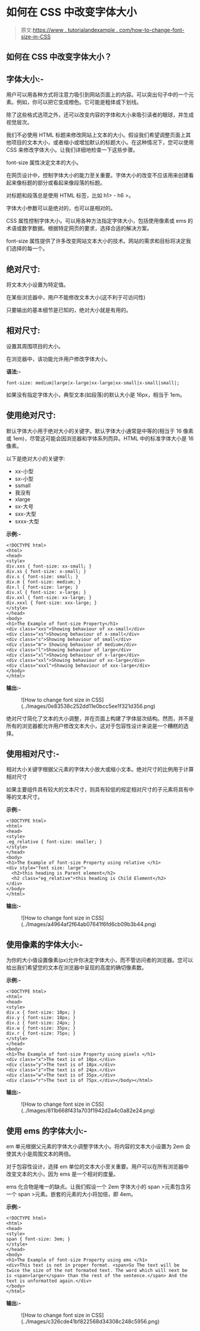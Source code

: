 # 如何在 CSS 中改变字体大小

> 原文:[https://www . tutorialandexample . com/how-to-change-font-size-in-CSS](https://www.tutorialandexample.com/how-to-change-font-size-in-css)

## 如何在 CSS 中改变字体大小？

## 字体大小:-

用户可以用各种方式将注意力吸引到网站页面上的内容。可以突出句子中的一个元素。例如，你可以把它变成橙色。它可能是粗体或下划线。

除了这些格式选项之外，还可以改变内容的字体和大小来吸引读者的眼球，并生成视觉层次。

我们不必使用 HTML 标题来修改网站上文本的大小。假设我们希望调整页面上其他项目的文本大小，或者缩小或增加默认的标题大小。在这种情况下，您可以使用 CSS 来修改字体大小。让我们详细地检查一下这些步骤。

font-size 属性决定文本的大小。

在网页设计中，控制字体大小的能力至关重要。字体大小的改变不应该用来创建看起来像标题的部分或看起来像段落的标题。

对标题和段落总是使用 HTML 标签，比如 h1> - h6 >。

字体大小参数可以是绝对的，也可以是相对的。

CSS 属性控制字体大小。可以用各种方法指定字体大小，包括使用像素或 ems 的术语或数字数据。根据特定网页的要求，选择合适的解决方案。

font-size 属性提供了许多改变网站文本大小的技术。网站的需求和目标将决定我们选择的每一个。

## 绝对尺寸:

将文本大小设置为特定值。

在某些浏览器中，用户不能修改文本大小(这不利于可访问性)

只要输出的基本细节是已知的，绝对大小就是有用的。

## 相对尺寸:

设置其周围项目的大小。

在浏览器中，该功能允许用户修改字体大小。

**语法:-**

```
font-size: medium|large|x-large|xx-large|xx-small|x-small|small|;  
```

如果没有指定字体大小，典型文本(如段落)的默认大小是 16px，相当于 1em。

## 使用绝对尺寸:

默认字体大小用于绝对大小的关键字。默认字体大小通常是中等的(相当于 16 像素或 1em)，尽管这可能会因浏览器和字体系列而异。HTML 中的标准字体大小是 16 像素。

以下是绝对大小的关键字:

*   xx-小型
*   sx-小型
*   ssmall
*   我没有
*   xlarge
*   sx-大号
*   sxx-大型
*   sxxx-大型

**示例:-**

```
<!DOCTYPE html>
<html>
<head>
<style>
div.xxs { font-size: xx-small; }
div.xs { font-size: x-small; }
div.s { font-size: small; }
div.m { font-size: medium; }
div.l { font-size: large; }
div.xl { font-size: x-large; }
div.xxl { font-size: xx-large; }
div.xxxl { font-size: xxx-large; }
</style>
</head>
<body>
<h1>The Example of font-size Property</h1>
<div class="xxs">Showing behaviour of xx-small</div>
<div class="xs">Showing behaviour of x-small</div>
<div class="s">Showing behaviour of small</div>
<div class="m"> Showing behaviour of medium</div>
<div class="l">Showing behaviour of large</div>
<div class="xl">Showing behaviour of x-large</div>
<div class="xxl">Showing behaviour of xx-large</div>
<div class="xxxl">Showing behaviour of xxx-large</div>
</body>
</html> 
```

**输出:-**

<figure class="wp-block-image">![How to change font size in CSS](../Images/0e83538c252dd11e0bcc5ee1f321d356.png)</figure>

绝对尺寸简化了文本的大小调整，并在页面上构建了字体层次结构。然而，并不是所有的浏览器都允许用户修改文本大小，这对于包容性设计来说是一个糟糕的选择。

## 使用相对尺寸:-

相对大小关键字根据父元素的字体大小放大或缩小文本。绝对尺寸的比例用于计算相对尺寸

如果主要组件具有较大的文本尺寸，则具有较低的规定相对尺寸的子元素将具有中等的文本尺寸。

**示例:-**

```
<!DOCTYPE html>
<html>
<head>
<style>
.eg_relative { font-size: smaller; }
</style>
</head>
<body>
<h1>The Example of font-size Property using relative </h1>
<div style="font size: large">
  <h2>this heading is Parent element</h2>
  <h2 class="eg_relative">this heading is Child Element</h2>
</div>
</body>
</html> 
```

**输出:-**

<figure class="wp-block-image">![How to change font size in CSS](../Images/a4964af2f64ab07641f6fd6cb09b3b44.png)</figure>

## 使用像素的字体大小:-

为你的大小值设置像素(px)允许你决定字体大小，而不管访问者的浏览器。您可以给出我们希望您的文本在浏览器中呈现的高度的确切像素数。

**示例:-**

```
<!DOCTYPE html>
<html>
<head>
<style>
div.x { font-size: 10px; }
div.y { font-size: 18px; }
div.z { font-size: 24px; }
div.w { font-size: 35px; }
div.r { font-size: 75px; }
</style>
</head>
<body>
<h1>The Example of font-size Property using pixels </h1>
<div class="x">The text is of 10px.</div>
<div class="y">The text is of 18px.</div>
<div class="z">The text is of 24px.</div>
<div class="w">The text is of 35px.</div>
<div class="r">The text is of 75px.</div></body></html> 
```

**输出:-**

<figure class="wp-block-image">![How to change font size in CSS](../Images/811b668f431a703f1942d2a4c0a82e24.png)</figure>

## 使用 ems 的字体大小:-

em 单元根据父元素的字体大小调整字体大小。将内容的文本大小设置为 2em 会使其大小是周围文本的两倍。

对于包容性设计，选择 em 单位的文本大小至关重要。用户可以在所有浏览器中改变文本的大小，因为 ems 是一个相对的度量。

ems 化合物是唯一的缺点。让我们假设一个 2em 字体大小的 span >元素包含另一个 span >元素。嵌套的元素的大小将加倍，即 4em。

**示例:-**

```
<!DOCTYPE html>
<html>
<head>
<style>
span { font-size: 3em; }
</style>
</head>
<body>
<h1>The Example of font-size Property using ems </h1>
<div>This text is not in proper format. <span>So The text will be twice the size of the not formated text. The word which will next be is <span>larger</span> than the rest of the sentence.</span> And the text is unformatted again.</div>
</body>
</html> 
```

**输出:-**

<figure class="wp-block-image">![How to change font size in CSS](../Images/c326cde41bf822568d34308c248c5956.png)</figure>